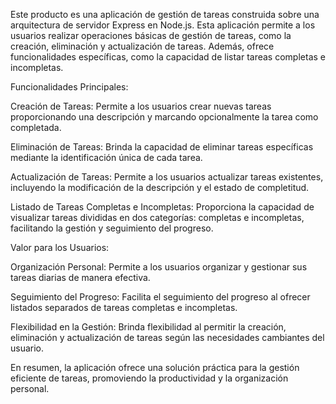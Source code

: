 Este producto es una aplicación de gestión de tareas construida sobre una arquitectura de servidor Express en Node.js. Esta aplicación permite a los usuarios realizar operaciones básicas de gestión de tareas, como la creación, eliminación y actualización de tareas. Además, ofrece funcionalidades específicas, como la capacidad de listar tareas completas e incompletas.

Funcionalidades Principales:

Creación de Tareas: Permite a los usuarios crear nuevas tareas proporcionando una descripción y marcando opcionalmente la tarea como completada.

Eliminación de Tareas: Brinda la capacidad de eliminar tareas específicas mediante la identificación única de cada tarea.

Actualización de Tareas: Permite a los usuarios actualizar tareas existentes, incluyendo la modificación de la descripción y el estado de completitud.

Listado de Tareas Completas e Incompletas: Proporciona la capacidad de visualizar tareas divididas en dos categorías: completas e incompletas, facilitando la gestión y seguimiento del progreso.

Valor para los Usuarios:

Organización Personal: Permite a los usuarios organizar y gestionar sus tareas diarias de manera efectiva.

Seguimiento del Progreso: Facilita el seguimiento del progreso al ofrecer listados separados de tareas completas e incompletas.

Flexibilidad en la Gestión: Brinda flexibilidad al permitir la creación, eliminación y actualización de tareas según las necesidades cambiantes del usuario.

En resumen, la aplicación ofrece una solución práctica para la gestión eficiente de tareas, promoviendo la productividad y la organización personal.